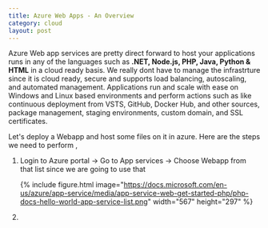 ```yaml
---
title: Azure Web Apps - An Overview
category: cloud
layout: post
---
```


Azure Web app services are pretty direct forward to host your applications runs in any of the languages such as **.NET, Node.js, PHP, Java, Python & HTML** in a cloud ready basis. We really dont have to manage the infrastrture since it is cloud ready, secure and supports load balancing, autoscaling, and automated management. Applications run and scale with ease on Windows and Linux based environments and perform actions such as like continuous deployment from VSTS, GitHub, Docker Hub, and other sources, package management, staging environments, custom domain, and SSL certificates.

Let's deploy a Webapp and host some files on it in azure. Here are the steps we need to perform ,

1) Login to Azure portal -> Go to App services -> Choose Webapp from that list since we are going to use that

   {% include figure.html image="https://docs.microsoft.com/en-us/azure/app-service/media/app-service-web-get-started-php/php-docs-hello-world-app-service-list.png" width="567" height="297" %}


2) 


